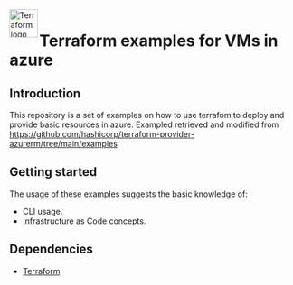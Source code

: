 <a href="https://terraform.io">
    <img src=".github/tf.png" alt="Terraform logo" title="Terraform" align="left" height="50" />
</a>

# Terraform examples for VMs in azure

## Introduction
This repository is a set of examples on how to use terrafom to deploy and provide basic resources in azure. 
Exampled retrieved and modified from https://github.com/hashicorp/terraform-provider-azurerm/tree/main/examples 

## Getting started
The usage of these examples suggests the basic knowledge of: 
- CLI usage. 
- Infrastructure as Code concepts.

## Dependencies
- [Terraform](https://developer.hashicorp.com/terraform/downloads)
